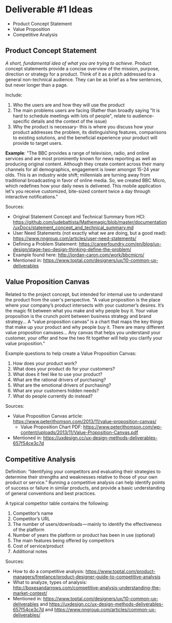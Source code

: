 # Deliverable #1 Ideas

- Product Concept Statement
- Value Proposition
- Competitive Analysis

## Product Concept Statement
*A short, fundamental idea of what you are trying to achieve*. Product concept statements provide a concise overview of the mission, purpose, direction or strategy for a product. Think of it as a pitch addressed to a general non-technical audience. They can be as brief as a few sentences, but never longer than a page.

Include: 
1. Who the users are and how they will use the product
2. The main problems users are facing (Rather than broadly saying "It is hard to schedule meetings with lots of people", relate to audience-specific details and the context of the issue)
3. Why the product is necessary- this is where you discuss how your product addresses the problem, its distinguishing features, comparisons to existing solutions, and the beneficial experience your product will provide to target users.

**Example**: 
"The BBC provides a range of television, radio, and online services and are most prominently known for news reporting as well as producing original content. Although they create content across their many channels for all demographics, engagement is lower amongst 15-24 year olds. This is an industry wide shift; millennials are turning away from traditional broadcasting in favor of online media. So, we created BBC Micro, which redefines how your daily news is delivered. This mobile application let's you receive customized, bite-sized content twice a day through interactive notifications."

Sources: 
- Original Statement Concept and Technical Summary from HCI: https://github.com/judebattista/Mathemagic/blob/master/documentation/uxDocs/statement_concept_and_technical_summary.md
- User Need Statements (not exactly what we are doing, but a good read): https://www.nngroup.com/articles/user-need-statements/ 
- Defining a Problem Statement: https://careerfoundry.com/en/blog/ux-design/stage-two-design-thinking-define-the-problem/
- Example found here: http://jordan-caron.com/work/bbcmicro/
- Mentioned in: https://www.toptal.com/designers/ux/10-common-ux-deliverables


## Value Proposition Canvas

Related to the project concept, but intended for internal use to understand the product from the user's perspective.
"A value proposition is the place where your company’s product intersects with your customer’s desires. It’s the magic fit between what you make and why people buy it. Your value proposition is the crunch point between business strategy and brand strategy... A “value proposition canvas” is a chart that maps the key things that make up your product and why people buy it. There are many different value proposition canvases... Any canvas that helps you understand your customer, your offer and how the two fit together will help you clarify your value proposition."

Example questions to help create a Value Proposition Canvas:
1. How does your product work?
2. What does your product do for your customers?
3. What does it feel like to use your product?
4. What are the rational drivers of purchasing?
5. What are the emotional drivers of purchasing?
6. What are your customers hidden needs?
7. What do people currently do instead?

Sources: 
- Value Proposition Canvas article: https://www.peterjthomson.com/2013/11/value-proposition-canvas/
  - Value Proposition Chart PDF: https://www.peterjthomson.com/wp-content/uploads/2013/11/Value-Proposition-Canvas.pdf
- Mentioned in: https://uxdesign.cc/ux-design-methods-deliverables-657f54ce3c7d


## Competitive Analysis

Definition: “Identifying your competitors and evaluating their strategies to determine their strengths and weaknesses relative to those of your own product or service.” Running a competitive analysis can help identify points of success or failure in similar products, and provide a basic understanding of general conventions and best practices. 

A typical competitor table contains the following:
1. Competitor’s name
2. Competitor’s URL
3. The number of users/downloads — mainly to identify the effectiveness of the platform
4. Number of years the platform or product has been in use (optional)
5. The main features being offered by competitors
6. Cost of service/product
7. Additional notes

Sources: 
- How to do a competitive analysis: https://www.toptal.com/product-managers/freelance/product-designer-guide-to-competitive-analysis
- What to analyze, types of analysis: http://boxesandarrows.com/competitive-analysis-understanding-the-market-context/
- Mentioned in: https://www.toptal.com/designers/ux/10-common-ux-deliverables and https://uxdesign.cc/ux-design-methods-deliverables-657f54ce3c7d and https://www.nngroup.com/articles/common-ux-deliverables/